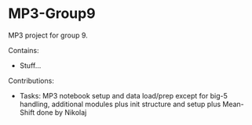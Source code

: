 # MP3-Group9
MP3 project for group 9. 

Contains:
- Stuff...

Contributions:
- Tasks: MP3 notebook setup and data load/prep except for big-5 handling, additional modules plus init structure and setup plus Mean-Shift done by Nikolaj
